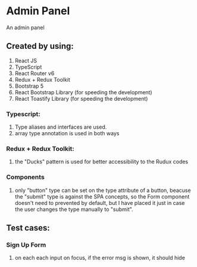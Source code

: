 # Admin Panel

An admin panel

## Created by using:

1. React JS
2. TypeScript
3. React Router v6
4. Redux + Redux Toolkit
5. Bootstrap 5
6. React Bootstrap Library (for speeding the development)
7. React Toastify Library (for speeding the development)

### Typescript:

1. Type aliases and interfaces are used.
2. array type annotation is used in both ways

### Redux + Redux Toolkit:

1. the "Ducks" pattern is used for better accessibility to the Rudux codes

### Components

1. only "button" type can be set on the type attribute of a button, beacuse the "submit" type is against the SPA concepts, so the Form component doesn't need to prevented by default, but I have placed it just in case the user changes the type manually to "submit".

## Test cases:

### Sign Up Form

1. on each each input on focus, if the error msg is shown, it should hide
